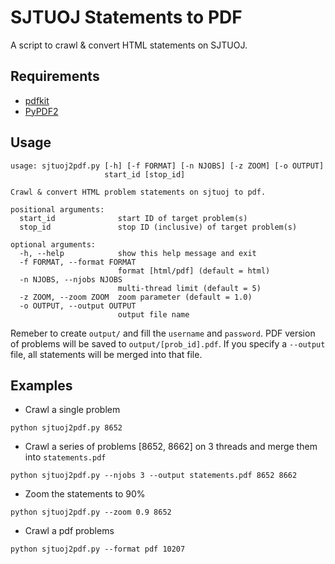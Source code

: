 # SJTUOJ Statements to PDF

A script to crawl & convert HTML statements on SJTUOJ.

## Requirements

- [pdfkit](https://github.com/JazzCore/python-pdfkit/)
- [PyPDF2](https://github.com/mstamy2/PyPDF2)

## Usage

```
usage: sjtuoj2pdf.py [-h] [-f FORMAT] [-n NJOBS] [-z ZOOM] [-o OUTPUT]
                     start_id [stop_id]

Crawl & convert HTML problem statements on sjtuoj to pdf.

positional arguments:
  start_id              start ID of target problem(s)
  stop_id               stop ID (inclusive) of target problem(s)

optional arguments:
  -h, --help            show this help message and exit
  -f FORMAT, --format FORMAT
                        format [html/pdf] (default = html)
  -n NJOBS, --njobs NJOBS
                        multi-thread limit (default = 5)
  -z ZOOM, --zoom ZOOM  zoom parameter (default = 1.0)
  -o OUTPUT, --output OUTPUT
                        output file name
```

Remeber to create `output/` and fill the `username` and `password`. PDF version of problems will be saved to `output/[prob_id].pdf`. If you specify a `--output` file, all statements will be merged into that file.

## Examples

- Crawl a single problem

```
python sjtuoj2pdf.py 8652
```

- Crawl a series of problems [8652, 8662] on 3 threads and merge them into `statements.pdf`

```
python sjtuoj2pdf.py --njobs 3 --output statements.pdf 8652 8662
```

- Zoom the statements to 90%

```
python sjtuoj2pdf.py --zoom 0.9 8652 
```

- Crawl a pdf problems

```
python sjtuoj2pdf.py --format pdf 10207
```

